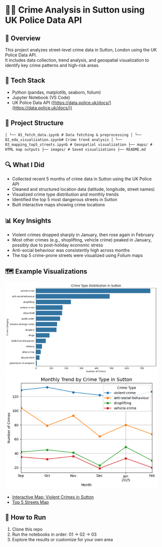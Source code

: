 # 🕵️‍♂️ Crime Analysis in Sutton using UK Police Data API

## 📌 Overview
This project analyzes street-level crime data in Sutton, London using the UK Police Data API.  
It includes data collection, trend analysis, and geospatial visualization to identify key crime patterns and high-risk areas.

## 🧰 Tech Stack
- Python (pandas, matplotlib, seaborn, folium)
- Jupyter Notebook (VS Code)
- UK Police Data API ([https://data.police.uk/docs/](https://data.police.uk/docs/))

## 📂 Project Structure
```sutton-crime-analysis/ ├── data/ # Collected crime data (CSV) ├── notebooks/
│ └── 01_fetch_data.ipynb # Data fetching & preprocessing │ └── 02_eda_visualization.ipynb# Crime trend analysis │ └── 03_mapping_top5_streets.ipynb # Geospatial visualization ├── maps/ # HTML map outputs ├── images/ # Saved visualizations ├── README.md
```

## 🔍 What I Did
- Collected recent 5 months of crime data in Sutton using the UK Police API
- Cleaned and structured location data (latitude, longitude, street names)
- Visualized crime type distribution and monthly trends
- Identified the top 5 most dangerous streets in Sutton
- Built interactive maps showing crime locations

## 📊 Key Insights
- Violent crimes dropped sharply in January, then rose again in February
- Most other crimes (e.g., shoplifting, vehicle crime) peaked in January, possibly due to post-holiday economic stress
- Anti-social behaviour was consistently high across months
- The top 5 crime-prone streets were visualized using Folium maps

## 🗺️ Example Visualizations
![](images/crime_type_distribution.png)
![](images/monthly_trend.png)
- [Interactive Map: Violent Crimes in Sutton](maps/violent_crimes_sutton_map.html)
- [Top 5 Streets Map](maps/top5_crime_streets_map.html)

## 🚀 How to Run
1. Clone this repo
2. Run the notebooks in order: 01 → 02 → 03
3. Explore the results or customize for your own area
